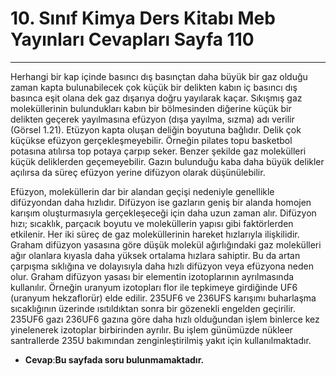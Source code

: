 # 10. Sınıf Kimya Ders Kitabı Meb Yayınları Cevapları Sayfa 110

---

Herhangi bir kap içinde basıncı dış basınçtan daha büyük bir gaz olduğu zaman kapta bulunabilecek çok küçük bir delikten kabın iç basıncı dış basınca eşit olana dek gaz dışarıya doğru yayılarak kaçar. Sıkışmış gaz moleküllerinin bulundukları kabın bir bölmesinden diğerine küçük bir delikten geçerek yayılmasına efüzyon (dışa yayılma, sızma) adı verilir (Görsel 1.21). Etüzyon kapta oluşan deliğin boyutuna bağlıdır. Delik çok küçükse efüzyon gerçekleşmeyebilir. Örneğin pilates topu basketbol potasına atılırsa top potaya çarpıp seker. Benzer şekilde gaz molekülleri küçük deliklerden geçemeyebilir. Gazın bulunduğu kaba daha büyük delikler açılırsa da süreç efüzyon yerine difüzyon olarak düşünülebilir.

Efüzyon, moleküllerin dar bir alandan geçişi nedeniyle genellikle difüzyondan daha hızlıdır. Difüzyon ise gazların geniş bir alanda homojen karışım oluşturmasıyla gerçekleşeceği için daha uzun zaman alır. Difüzyon hızı; sıcaklık, parçacık boyutu ve moleküllerin yapısı gibi faktörlerden etkilenir. Her iki süreç de gaz moleküllerinin hareket hızlarıyla ilişkilidir. Graham difüzyon yasasına göre düşük molekül ağırlığındaki gaz molekülleri ağır olanlara kıyasla daha yüksek ortalama hızlara sahiptir. Bu da artan çarpışma sıklığına ve dolayısıyla daha hızlı difüzyon veya efüzyona neden olur. Graham difüzyon yasası bir elementin izotoplarının ayrılmasında kullanılır. Örneğin uranyum izotopları flor ile tepkimeye girdiğinde UF6 (uranyum hekzaflorür) elde edilir. 235UF6 ve 236UFS karışımı buharlaşma sıcaklığının üzerinde ısıtıldıktan sonra bir gözenekli engelden geçirilir. 235UF6 gazı 236UF6 gazına göre daha hızlı olduğundan işlem binlerce kez yinelenerek izotoplar birbirinden ayrılır. Bu işlem günümüzde nükleer santrallerde 235U bakımından zenginleştirilmiş yakıt için kullanılmaktadır.

-   **Cevap**:**Bu sayfada soru bulunmamaktadır.**